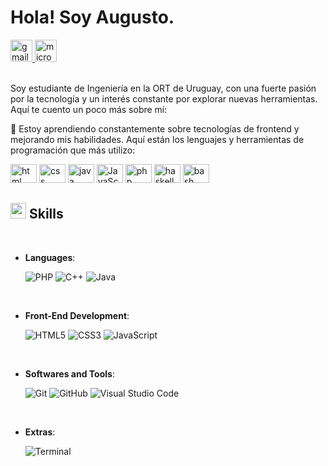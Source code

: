 <!-- welcome message -->

# Hola! Soy Augusto.

<!-- badge -->
<div>
  <a href="mailto:aguferrari100@gmail.com" target="_blank">
    <img
      height="35"
      alt="gmail logo"
      src="https://img.shields.io/static/v1?message=Email&logo=gmail&label=&color=A084DC&logoColor=white&labelColor=&style=for-the-badge"
    />
  </a>
  <a href="https://mraddict.one](https://augustoferrari1.github.io/Portfolio-2024/" target="_blank">
    <img
      height="35"
      alt="microsoft-outlook logo"
      src="https://img.shields.io/static/v1?message=Website&logo=microsoft-outlook&label=&color=7F167F&logoColor=white&labelColor=&style=for-the-badge"
    />
  </a>
</div>

<br/>

Soy estudiante de Ingeniería en la ORT de Uruguay, con una fuerte pasión por la tecnología y un interés constante por explorar nuevas herramientas. Aquí te cuento un poco más sobre mí:

🌱 Estoy aprendiendo constantemente sobre tecnologías de frontend y mejorando mis habilidades.
Aquí están los lenguajes y herramientas de programación que más utilizo:

<div> 
  <img height="30" width="42" alt="html logo" src="https://cdn.jsdelivr.net/gh/devicons/devicon/icons/html5/html5-plain.svg" />
  <img height="30" width="42" alt="css logo" src="https://cdn.jsdelivr.net/gh/devicons/devicon/icons/css3/css3-plain.svg" /> 
  <img height="30" width="42" alt="java logo" src="https://cdn.jsdelivr.net/gh/devicons/devicon/icons/java/java-original.svg" /> 
  <img height="30" width="42" alt="JavaScript logo" src="https://cdn.jsdelivr.net/gh/devicons/devicon/icons/javascript/javascript-original.svg" />
  <img height="30" width="42" alt="php logo" src="https://cdn.jsdelivr.net/gh/devicons/devicon/icons/php/php-original.svg" />
 <img height="30" width="42" alt="haskell logo" src="https://cdn.jsdelivr.net/gh/devicons/devicon/icons/haskell/haskell-original.svg" />
 <img height="30" width="42" alt="bash logo" src="https://cdn.jsdelivr.net/gh/devicons/devicon/icons/bash/bash-original.svg" />
</div>

## <img src="https://media2.giphy.com/media/QssGEmpkyEOhBCb7e1/giphy.gif?cid=ecf05e47a0n3gi1bfqntqmob8g9aid1oyj2wr3ds3mg700bl&rid=giphy.gif" width ="25"><b> Skills</b>
<br>

<p align="center">

- **Languages**:
    
    ![PHP](https://img.shields.io/badge/PHP-%23777BB4.svg?style=for-the-badge&logo=php&logoColor=white)
    ![C++](https://img.shields.io/badge/C++%20-%2300599C.svg?style=for-the-badge&logo=c%2B%2B&logoColor=white)
    ![Java](https://img.shields.io/badge/Java-%23ED8B00.svg?style=for-the-badge&logo=java&logoColor=white)

<br>   
    
- **Front-End Development**:

   ![HTML5](https://img.shields.io/badge/HTML5%20-%23E34F26.svg?style=for-the-badge&logo=html5&logoColor=white)
   ![CSS3](https://img.shields.io/badge/CSS%20-%231572B6.svg?style=for-the-badge&logo=css3&logoColor=white)
   ![JavaScript](https://img.shields.io/badge/JavaScript%20-%23F7DF1E.svg?style=for-the-badge&logo=javascript&logoColor=black)

<br>

- **Softwares and Tools**:

    ![Git](https://img.shields.io/badge/git-%23F05033.svg?style=for-the-badge&logo=git&logoColor=white)
    ![GitHub](https://img.shields.io/badge/github-%23121011.svg?style=for-the-badge&logo=github&logoColor=white)
    ![Visual Studio Code](https://img.shields.io/badge/Visual%20Studio%20Code-0078d7.svg?style=for-the-badge&logo=visual-studio-code&logoColor=white)

<br>

- **Extras**:

    ![Terminal](https://img.shields.io/badge/Terminal-%23054020?style=for-the-badge&logo=gnu-bash&logoColor=white) 


</p>


